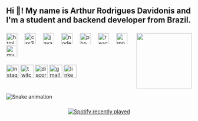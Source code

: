<h2 align="left">Hi 👋! My name is Arthur Rodrigues Davidonis and I'm a student and backend developer from Brazil.</h2>

###



###
<img align="right" height="150" src="https://blogger.googleusercontent.com/img/b/R29vZ2xl/AVvXsEhpCUybnwHMsdRK82IL8q0o5RWwQqGJbHptQsVk85wsK-2EEngvkzRm4nqkq9SLzOWnkyzVFszBIXyMGASh8L4QtvQ4fWZHqNFWjLTLkAx_hqdkC9HtbHWUchKdn_wI8lxjcCFJX5Hkf74/s1600/Rick+Grimes+2.gif"  />

###

<div align="left">
  <img src="https://cdn.jsdelivr.net/gh/devicons/devicon/icons/html5/html5-original.svg" height="30" alt="html5 logo"  />
  <img width="12" />
  <img src="https://cdn.jsdelivr.net/gh/devicons/devicon/icons/css3/css3-original.svg" height="30" alt="css3 logo"  />
  <img width="12" />
  <img src="https://cdn.jsdelivr.net/gh/devicons/devicon/icons/javascript/javascript-original.svg" height="30" alt="javascript logo"  />
  <img width="12" />
  <img src="https://cdn.jsdelivr.net/gh/devicons/devicon/icons/nodejs/nodejs-original.svg" height="30" alt="nodejs logo"  />
  <img width="12" />
  <img src="https://cdn.jsdelivr.net/gh/devicons/devicon/icons/php/php-original.svg" height="30" alt="php logo"  />
  <img width="12" />
  <img src="https://cdn.jsdelivr.net/gh/devicons/devicon/icons/react/react-original.svg" height="30" alt="react logo"  />
  <img width="12" />
  <img src="https://cdn.jsdelivr.net/gh/devicons/devicon/icons/mongodb/mongodb-original.svg" height="30" alt="mongodb logo"  />
  <img width="12" />
  <img src="https://cdn.jsdelivr.net/gh/devicons/devicon/icons/mysql/mysql-original.svg" height="30" alt="mysql logo"  />
</div>

###

<div align="left">
  <img src="https://img.shields.io/static/v1?message=Instagram&logo=instagram&label=&color=E4405F&logoColor=white&labelColor=&style=for-the-badge" height="35" alt="instagram logo"  />
  <img src="https://img.shields.io/static/v1?message=Twitch&logo=twitch&label=&color=9146FF&logoColor=white&labelColor=&style=for-the-badge" height="35" alt="twitch logo"  />
  <img src="https://img.shields.io/static/v1?message=Discord&logo=discord&label=&color=7289DA&logoColor=white&labelColor=&style=for-the-badge" height="35" alt="discord logo"  />
  <img src="https://img.shields.io/static/v1?message=Gmail&logo=gmail&label=&color=D14836&logoColor=white&labelColor=&style=for-the-badge" height="35" alt="gmail logo"  />
  <img src="https://img.shields.io/static/v1?message=LinkedIn&logo=linkedin&label=&color=0077B5&logoColor=white&labelColor=&style=for-the-badge" height="35" alt="linkedin logo"  />
</div>

###

<br clear="both">

<img src="https://raw.githubusercontent.com/arthurdavidonisrd/arthurdavidonisrd/output/snake.svg" alt="Snake animation" />

###

<div align="center">
  <a href="https://open.spotify.com/user/h1b3y8adlcko8lmmx8mu2ypxl">
    <img src="https://spotify-recently-played-readme.vercel.app/api?user=h1b3y8adlcko8lmmx8mu2ypxl&count=5" alt="Spotify recently played"  />
  </a>
</div>


